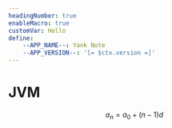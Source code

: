 ```yaml
---
headingNumber: true
enableMacro: true
customVar: Hello
define:
    --APP_NAME--: Yank Note
    --APP_VERSION--: '[= $ctx.version =]'
---
```


# JVM

$$
    a_{n} = a_{0} + (n - 1)d
$$

